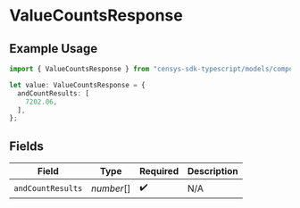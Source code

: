 # ValueCountsResponse

## Example Usage

```typescript
import { ValueCountsResponse } from "censys-sdk-typescript/models/components";

let value: ValueCountsResponse = {
  andCountResults: [
    7202.06,
  ],
};
```

## Fields

| Field              | Type               | Required           | Description        |
| ------------------ | ------------------ | ------------------ | ------------------ |
| `andCountResults`  | *number*[]         | :heavy_check_mark: | N/A                |